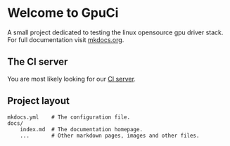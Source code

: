 # Welcome to GpuCi

A small project dedicated to testing the linux opensource gpu driver stack.
For full documentation visit [mkdocs.org](http://mkdocs.org).

## The CI server

You are most likely looking for our [CI server](jenkins/).

## Project layout

    mkdocs.yml    # The configuration file.
    docs/
        index.md  # The documentation homepage.
        ...       # Other markdown pages, images and other files.
